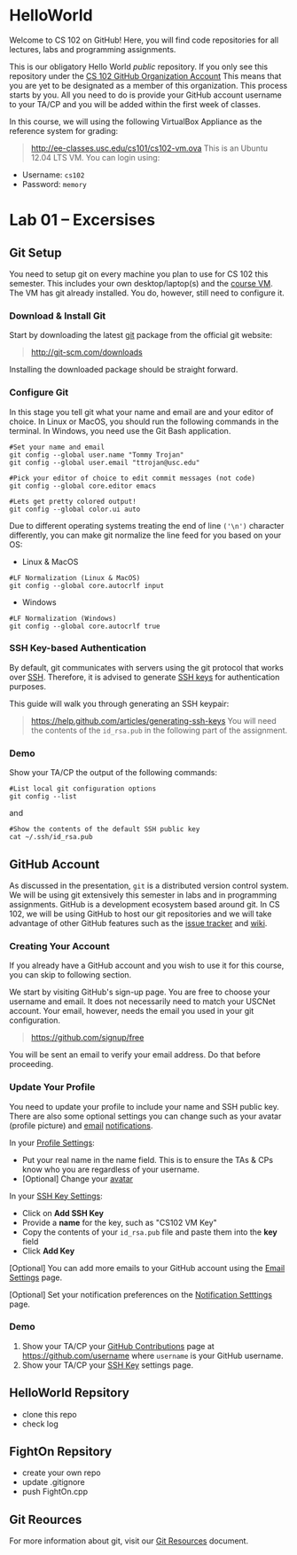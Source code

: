 HelloWorld
==========
Welcome to CS 102 on GitHub! Here, you will find code repositories for all lectures, labs and programming assignments. 

This is our obligatory Hello World _public_ repository. If you only see this repository under the [CS 102 GitHub Organization Account](https://github.com/usc-csci102-spring2013) This means that you are yet to be designated as a member of this organization. This process starts by you. All you need to do is provide your GitHub account username to your TA/CP and you will be added within the first week of classes.

In this course, we will using the following VirtualBox Appliance as the reference system for grading:
> http://ee-classes.usc.edu/cs101/cs102-vm.ova
This is an Ubuntu 12.04 LTS VM. You can login using:
  + Username: `cs102`
  + Password: `memory`

# Lab 01 – Excersises

## Git Setup
You need to setup git on every machine you plan to use for CS 102 this semester. This includes your own desktop/laptop(s) and the [course VM](http://ee-classes.usc.edu/cs101/cs102-vm.ova). The VM has git already installed. You do, however, still need to configure it.

### Download & Install Git
Start by downloading the latest [git](http://git-scm.com/) package from the official git website:
> http://git-scm.com/downloads

Installing the downloaded package should be straight forward.

### Configure Git
In this stage you tell git what your name and email are and your editor of choice. In Linux or MacOS, you should run the following commands in the terminal. In Windows, you need use the Git Bash application.
```shell
#Set your name and email
git config --global user.name "Tommy Trojan"
git config --global user.email "ttrojan@usc.edu"

#Pick your editor of choice to edit commit messages (not code)
git config --global core.editor emacs

#Lets get pretty colored output!
git config --global color.ui auto
```

Due to different operating systems treating the end of line `('\n')` character differently, you can make git normalize the line feed for you based on your OS:
+ Linux & MacOS

```shell
#LF Normalization (Linux & MacOS)
git config --global core.autocrlf input
```
+ Windows

```shell
#LF Normalization (Windows)
git config --global core.autocrlf true
```

### SSH Key-based Authentication
By default, git communicates with servers using the git protocol that works over [SSH](http://en.wikipedia.org/wiki/Secure_Shell). Therefore, it is advised to generate [SSH keys](http://en.wikipedia.org/wiki/Secure_Shell#Key_management) for authentication purposes.

This guide will walk you through generating an SSH keypair:
> https://help.github.com/articles/generating-ssh-keys
You will need the contents of the `id_rsa.pub` in the following part of the assignment.

### Demo
Show your TA/CP the output of the following commands:
```shell
#List local git configuration options
git config --list
```
and
```shell
#Show the contents of the default SSH public key
cat ~/.ssh/id_rsa.pub
```


## GitHub Account
As discussed in the presentation, `git` is a distributed version control system. We will be using git extensively this semester in labs and in programming assignments. GitHub is a development ecosystem based around git. In CS 102, we will be using GitHub to host our git repositories and we will take advantage of other GitHub features such as the [issue tracker]( https://github.com/features/projects/issues) and [wiki]( https://github.com/features/projects/wikis).

### Creating Your Account
If you already have a GitHub account and you wish to use it for this course, you can skip to following section.

We start by visiting GitHub's sign-up page. You are free to choose your username and email. It does not necessarily need to match your USCNet account. Your email, however, needs the email you used in your git configuration.
> https://github.com/signup/free

You will be sent an email to verify your email address. Do that before proceeding.

### Update Your Profile
You need to update your profile to include your name and SSH public key. There are also some optional settings you can change such as your avatar (profile picture) and [email](https://github.com/blog/1214-notification-email-improvements) [notifications](https://github.com/blog/1204-notifications-stars).

In your [Profile Settings](https://github.com/settings/profile):
  + Put your real name in the name field. This is to ensure the TAs & CPs know who you are regardless of your username.
  + [Optional] Change your [avatar](http://gravatar.com/)

In your [SSH Key Settings](https://github.com/settings/ssh):
  + Click on **Add SSH Key**
  + Provide a **name** for the key, such as "CS102 VM Key"
  + Copy the contents of your `id_rsa.pub` file and paste them into the **key** field
  + Click **Add Key**

[Optional] You can add more emails to your GitHub account using the [Email Settings](https://github.com/settings/emails) page.

[Optional] Set your notification preferences on the [Notification Setttings](https://github.com/settings/notifications) page.

### Demo
  1. Show your TA/CP your [GitHub Contributions](https://github.com/blog/1360-introducing-contributions) page at https://github.com/username where `username` is your GitHub username.
  1. Show your TA/CP your [SSH Key](https://github.com/settings/ssh) settings page.

## HelloWorld Repsitory
- clone this repo
- check log

## FightOn Repsitory
- create your own repo
- update .gitignore
- push FightOn.cpp

## Git Reources
For more information about git, visit our [Git Resources](https://github.com/usc-csci102-spring2013/HelloWorld/blob/master/Git-Resources.md) document.